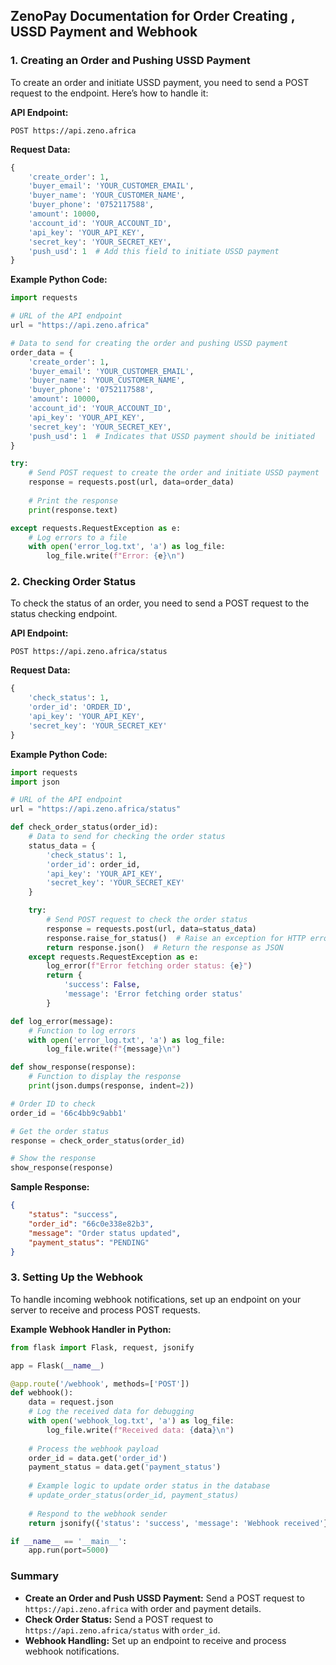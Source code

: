 
## ZenoPay Documentation for Order Creating , USSD Payment and Webhook

### 1. **Creating an Order and Pushing USSD Payment**

To create an order and initiate USSD payment, you need to send a POST request to the endpoint. Here’s how to handle it:

**API Endpoint:**
```
POST https://api.zeno.africa
```

**Request Data:**
```python
{
    'create_order': 1,
    'buyer_email': 'YOUR_CUSTOMER_EMAIL',
    'buyer_name': 'YOUR_CUSTOMER_NAME',
    'buyer_phone': '0752117588',
    'amount': 10000,
    'account_id': 'YOUR_ACCOUNT_ID',
    'api_key': 'YOUR_API_KEY',
    'secret_key': 'YOUR_SECRET_KEY',
    'push_usd': 1  # Add this field to initiate USSD payment
}
```

**Example Python Code:**
```python
import requests

# URL of the API endpoint
url = "https://api.zeno.africa"

# Data to send for creating the order and pushing USSD payment
order_data = {
    'create_order': 1,
    'buyer_email': 'YOUR_CUSTOMER_EMAIL',
    'buyer_name': 'YOUR_CUSTOMER_NAME',
    'buyer_phone': '0752117588',
    'amount': 10000,
    'account_id': 'YOUR_ACCOUNT_ID',
    'api_key': 'YOUR_API_KEY',
    'secret_key': 'YOUR_SECRET_KEY',
    'push_usd': 1  # Indicates that USSD payment should be initiated
}

try:
    # Send POST request to create the order and initiate USSD payment
    response = requests.post(url, data=order_data)
    
    # Print the response
    print(response.text)

except requests.RequestException as e:
    # Log errors to a file
    with open('error_log.txt', 'a') as log_file:
        log_file.write(f"Error: {e}\n")
```

### 2. **Checking Order Status**

To check the status of an order, you need to send a POST request to the status checking endpoint.

**API Endpoint:**
```
POST https://api.zeno.africa/status
```

**Request Data:**
```python
{
    'check_status': 1,
    'order_id': 'ORDER_ID',
    'api_key': 'YOUR_API_KEY',
    'secret_key': 'YOUR_SECRET_KEY'
}
```

**Example Python Code:**
```python
import requests
import json

# URL of the API endpoint
url = "https://api.zeno.africa/status"

def check_order_status(order_id):
    # Data to send for checking the order status
    status_data = {
        'check_status': 1,
        'order_id': order_id,
        'api_key': 'YOUR_API_KEY',
        'secret_key': 'YOUR_SECRET_KEY'
    }

    try:
        # Send POST request to check the order status
        response = requests.post(url, data=status_data)
        response.raise_for_status()  # Raise an exception for HTTP errors
        return response.json()  # Return the response as JSON
    except requests.RequestException as e:
        log_error(f"Error fetching order status: {e}")
        return {
            'success': False,
            'message': 'Error fetching order status'
        }

def log_error(message):
    # Function to log errors
    with open('error_log.txt', 'a') as log_file:
        log_file.write(f"{message}\n")

def show_response(response):
    # Function to display the response
    print(json.dumps(response, indent=2))

# Order ID to check
order_id = '66c4bb9c9abb1'

# Get the order status
response = check_order_status(order_id)

# Show the response
show_response(response)
```

**Sample Response:**
```json
{
    "status": "success",
    "order_id": "66c0e338e82b3",
    "message": "Order status updated",
    "payment_status": "PENDING"
}
```

### 3. **Setting Up the Webhook**

To handle incoming webhook notifications, set up an endpoint on your server to receive and process POST requests.

**Example Webhook Handler in Python:**
```python
from flask import Flask, request, jsonify

app = Flask(__name__)

@app.route('/webhook', methods=['POST'])
def webhook():
    data = request.json
    # Log the received data for debugging
    with open('webhook_log.txt', 'a') as log_file:
        log_file.write(f"Received data: {data}\n")
    
    # Process the webhook payload
    order_id = data.get('order_id')
    payment_status = data.get('payment_status')
    
    # Example logic to update order status in the database
    # update_order_status(order_id, payment_status)
    
    # Respond to the webhook sender
    return jsonify({'status': 'success', 'message': 'Webhook received'})

if __name__ == '__main__':
    app.run(port=5000)
```

### Summary

- **Create an Order and Push USSD Payment:** Send a POST request to `https://api.zeno.africa` with order and payment details.
- **Check Order Status:** Send a POST request to `https://api.zeno.africa/status` with `order_id`.
- **Webhook Handling:** Set up an endpoint to receive and process webhook notifications.

